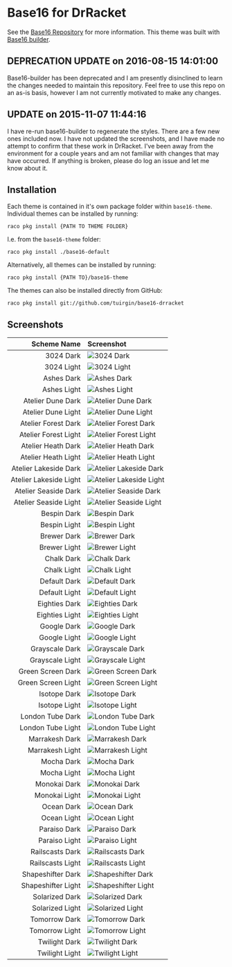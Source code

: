 # Base16 for DrRacket

See the [Base16 Repository](https://github.com/chriskempson/base16)
for more information. This theme was built with [Base16
builder](https://github.com/chriskempson/base16-builder).

## DEPRECATION UPDATE on 2016-08-15 14:01:00

Base16-builder has been deprecated and I am presently disinclined to learn the changes 
needed to maintain this repository. Feel free to use this repo on an as-is basis, however 
I am not currently motivated to make any changes.

## UPDATE on 2015-11-07 11:44:16

I have re-run base16-builder to regenerate the styles. There are a few new ones
included now. I have not updated the screenshots, and I have made no attempt to
confirm that these work in DrRacket. I've been away from the environment for a
couple years and am not familiar with changes that may have occurred. If
anything is broken, please do log an issue and let me know about it.

## Installation

Each theme is contained in it's own package folder within `base16-theme`.
Individual themes can be installed by running:

```shell
raco pkg install {PATH TO THEME FOLDER}
```

I.e. from the `base16-theme` folder:

```shell
raco pkg install ./base16-default
```

Alternatively, all themes can be installed by running:

```shell
raco pkg install {PATH TO}/base16-theme
```

The themes can also be installed directly from GitHub:

```shell
raco pkg install git://github.com/tuirgin/base16-drracket
```

## Screenshots

| Scheme Name            | Screenshot                                                                                     |
|-----------------------:|:-----------------------------------------------------------------------------------------------|
| 3024 Dark              | ![3024 Dark](./images/base16_3024_dark.png "3024 Dark")                                        |
| 3024 Light             | ![3024 Light](./images/base16_3024_light.png "3024 Light")                                     |
| Ashes Dark             | ![Ashes Dark](./images/base16_ashes_dark.png "Ashes Dark")                                     |
| Ashes Light            | ![Ashes Light](./images/base16_ashes_light.png "Ashes Light")                                  |
| Atelier Dune Dark      | ![Atelier Dune Dark](./images/base16_atelier_dune_dark.png "Atelier Dune Dark")                |
| Atelier Dune Light     | ![Atelier Dune Light](./images/base16_atelier_dune_light.png "Atelier Dune Light")             |
| Atelier Forest Dark    | ![Atelier Forest Dark](./images/base16_atelier_forest_dark.png "Atelier Forest Dark")          |
| Atelier Forest Light   | ![Atelier Forest Light](./images/base16_atelier_forest_light.png "Atelier Forest Light")       |
| Atelier Heath Dark     | ![Atelier Heath Dark](./images/base16_atelier_heath_dark.png "Atelier Heath Dark")             |
| Atelier Heath Light    | ![Atelier Heath Light](./images/base16_atelier_heath_light.png "Atelier Heath Light")          |
| Atelier Lakeside Dark  | ![Atelier Lakeside Dark](./images/base16_atelier_lakeside_dark.png "Atelier Lakeside Dark")    |
| Atelier Lakeside Light | ![Atelier Lakeside Light](./images/base16_atelier_lakeside_light.png "Atelier Lakeside Light") |
| Atelier Seaside Dark   | ![Atelier Seaside Dark](./images/base16_atelier_seaside_dark.png "Atelier Seaside Dark")       |
| Atelier Seaside Light  | ![Atelier Seaside Light](./images/base16_atelier_seaside_light.png "Atelier Seaside Light")    |
| Bespin Dark            | ![Bespin Dark](./images/base16_bespin_dark.png "Bespin Dark")                                  |
| Bespin Light           | ![Bespin Light](./images/base16_bespin_light.png "Bespin Light")                               |
| Brewer Dark            | ![Brewer Dark](./images/base16_brewer_dark.png "Brewer Dark")                                  |
| Brewer Light           | ![Brewer Light](./images/base16_brewer_light.png "Brewer Light")                               |
| Chalk Dark             | ![Chalk Dark](./images/base16_chalk_dark.png "Chalk Dark")                                     |
| Chalk Light            | ![Chalk Light](./images/base16_chalk_light.png "Chalk Light")                                  |
| Default Dark           | ![Default Dark](./images/base16_default_dark.png "Default Dark")                               |
| Default Light          | ![Default Light](./images/base16_default_light.png "Default Light")                            |
| Eighties Dark          | ![Eighties Dark](./images/base16_eighties_dark.png "Eighties Dark")                            |
| Eighties Light         | ![Eighties Light](./images/base16_eighties_light.png "Eighties Light")                         |
| Google Dark            | ![Google Dark](./images/base16_google_dark.png "Google Dark")                                  |
| Google Light           | ![Google Light](./images/base16_google_light.png "Google Light")                               |
| Grayscale Dark         | ![Grayscale Dark](./images/base16_grayscale_dark.png "Grayscale Dark")                         |
| Grayscale Light        | ![Grayscale Light](./images/base16_grayscale_light.png "Grayscale Light")                      |
| Green Screen Dark      | ![Green Screen Dark](./images/base16_green_screen_dark.png "Green Screen Dark")                |
| Green Screen Light     | ![Green Screen Light](./images/base16_green_screen_light.png "Green Screen Light")             |
| Isotope Dark           | ![Isotope Dark](./images/base16_isotope_dark.png "Isotope Dark")                               |
| Isotope Light          | ![Isotope Light](./images/base16_isotope_light.png "Isotope Light")                            |
| London Tube Dark       | ![London Tube Dark](./images/base16_london_tube_dark.png "London Tube Dark")                   |
| London Tube Light      | ![London Tube Light](./images/base16_london_tube_light.png "London Tube Light")                |
| Marrakesh Dark         | ![Marrakesh Dark](./images/base16_marrakesh_dark.png "Marrakesh Dark")                         |
| Marrakesh Light        | ![Marrakesh Light](./images/base16_marrakesh_light.png "Marrakesh Light")                      |
| Mocha Dark             | ![Mocha Dark](./images/base16_mocha_dark.png "Mocha Dark")                                     |
| Mocha Light            | ![Mocha Light](./images/base16_mocha_light.png "Mocha Light")                                  |
| Monokai Dark           | ![Monokai Dark](./images/base16_monokai_dark.png "Monokai Dark")                               |
| Monokai Light          | ![Monokai Light](./images/base16_monokai_light.png "Monokai Light")                            |
| Ocean Dark             | ![Ocean Dark](./images/base16_ocean_dark.png "Ocean Dark")                                     |
| Ocean Light            | ![Ocean Light](./images/base16_ocean_light.png "Ocean Light")                                  |
| Paraiso Dark           | ![Paraiso Dark](./images/base16_paraiso_dark.png "Paraiso Dark")                               |
| Paraiso Light          | ![Paraiso Light](./images/base16_paraiso_light.png "Paraiso Light")                            |
| Railscasts Dark        | ![Railscasts Dark](./images/base16_railscasts_dark.png "Railscasts Dark")                      |
| Railscasts Light       | ![Railscasts Light](./images/base16_railscasts_light.png "Railscasts Light")                   |
| Shapeshifter Dark      | ![Shapeshifter Dark](./images/base16_shapeshifter_dark.png "Shapeshifter Dark")                |
| Shapeshifter Light     | ![Shapeshifter Light](./images/base16_shapeshifter_light.png "Shapeshifter Light")             |
| Solarized Dark         | ![Solarized Dark](./images/base16_solarized_dark.png "Solarized Dark")                         |
| Solarized Light        | ![Solarized Light](./images/base16_solarized_light.png "Solarized Light")                      |
| Tomorrow Dark          | ![Tomorrow Dark](./images/base16_tomorrow_dark.png "Tomorrow Dark")                            |
| Tomorrow Light         | ![Tomorrow Light](./images/base16_tomorrow_light.png "Tomorrow Light")                         |
| Twilight Dark          | ![Twilight Dark](./images/base16_twilight_dark.png "Twilight Dark")                            |
| Twilight Light         | ![Twilight Light](./images/base16_twilight_light.png "Twilight Light")                         |
